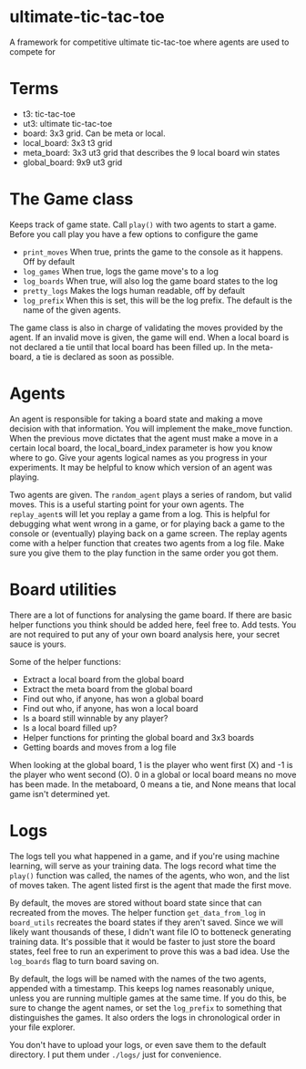 # ultimate-tic-tac-toe
A framework for competitive ultimate tic-tac-toe where agents are used to compete for 

# Terms
* t3:           tic-tac-toe
* ut3:          ultimate tic-tac-toe
* board:        3x3 grid. Can be meta or local.
* local_board:  3x3 t3 grid
* meta_board:   3x3 ut3 grid that describes the 9 local board win states
* global_board: 9x9 ut3 grid

# The Game class
Keeps track of game state. Call `play()` with two agents to start a game. Before you call
play you have a few options to configure the game
* `print_moves` When true, prints the game to the console as it happens. Off by default
* `log_games` When true, logs the game move's to a log
* `log_boards` When true, will also log the game board states to the log
* `pretty_logs` Makes the logs human readable, off by default
* `log_prefix` When this is set, this will be the log prefix. The default is the name of the
given agents.

The game class is also in charge of validating the moves provided by the agent. If an 
invalid move is given, the game will end. When a local board is not declared a tie until
that local board has been filled up. In the meta-board, a tie is declared as soon as possible.

# Agents
An agent is responsible for taking a board state and making a move decision with that
information. You will implement the make_move function. When the previous move dictates
 that the agent must make a move in a certain local board, the local_board_index parameter
is how you know where to go. Give your agents logical names as you progress in your experiments.
It may be helpful to know which version of an agent was playing.

Two agents are given. The `random_agent` plays a series of random, but valid moves.
This is a useful starting point for your own agents. The `replay_agent`s will let you replay
a game from a log. This is helpful for debugging what went wrong in a game, or for playing
back a game to the console or (eventually) playing back on a game screen. The replay agents
come with a helper function that creates two agents from a log file. Make sure you give them
to the play function in the same order you got them.

# Board utilities
There are a lot of functions for analysing the game board. If there are basic helper functions
you think should be added here, feel free to. Add tests. You are not required to put any of your
own board analysis here, your secret sauce is yours.

Some of the helper functions:
* Extract a local board from the global board
* Extract the meta board from the global board
* Find out who, if anyone, has won a global board
* Find out who, if anyone, has won a local board
* Is a board still winnable by any player?
* Is a local board filled up?
* Helper functions for printing the global board and 3x3 boards
* Getting boards and moves from a log file

When looking at the global board, 1 is the player who went first (X) and -1 is the player
who went second (O). 0 in a global or local board means no move has been made. In the metaboard,
0 means a tie, and None means that local game isn't determined yet.

# Logs
The logs tell you what happened in a game, and if you're using machine learning, will serve
as your training data. The logs record what time the `play()` function was called, the names of the 
agents, who won, and the list of moves taken. The agent listed first is the agent that made the first move.

By default, the moves are stored without board state since that can recreated from the moves. The helper function 
`get_data_from_log` in `board_utils` recreates the board states if they aren't saved. Since we will likely want 
thousands of these, I didn't want file IO to botteneck generating training data.
It's possible that it would be faster to just store the board states, feel free to run an experiment to prove this was a 
bad idea. Use the `log_boards` flag to turn board saving on.

By default, the logs will be named with the names of the two agents, appended with a timestamp. This keeps
log names reasonably unique, unless you are running multiple games at the same time. If you do this, be sure
to change the agent names, or set the `log_prefix` to something that distinguishes the games. It also orders the logs
in chronological order in your file explorer.

You don't have to upload your logs, or even save them to the default directory. I put them under `./logs/`
just for convenience.